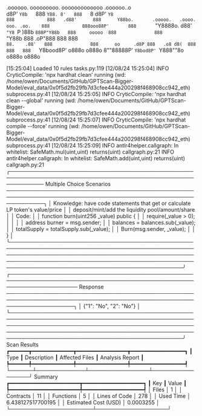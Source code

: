 

  .oooooo.    ooooooooo.   ooooooooooooo  .oooooo..o                                 
 d8P'  `Y8b   `888   `Y88. 8'   888   `8 d8P'    `Y8                                 
888            888   .d88'      888      Y88bo.       .ooooo.   .oooo.   ooo. .oo.   
888            888ooo88P'       888       `"Y8888o.  d88' `"Y8 `P  )88b  `888P"Y88b  
888     ooooo  888              888           `"Y88b 888        .oP"888   888   888  
`88.    .88'   888              888      oo     .d8P 888   .o8 d8(  888   888   888  
 `Y8bood8P'   o888o            o888o     8""88888P'  `Y8bod8P' `Y888""8o o888o o888o                                                        


                                                                   

[15:25:04] Loaded 10 rules                                                                                                                                                                                                                  tasks.py:119
[12/08/24 15:25:04] INFO     CryticCompile: 'npx hardhat clean' running (wd: /home/owen/Documents/GitHub/GPTScan-Bigger-Model/eval_data/0x0f5d2fb29fb7d3cfee444a200298f468908cc942_eth)                                                 subprocess.py:41
[12/08/24 15:25:05] INFO     CryticCompile: 'npx hardhat clean --global' running (wd: /home/owen/Documents/GitHub/GPTScan-Bigger-Model/eval_data/0x0f5d2fb29fb7d3cfee444a200298f468908cc942_eth)                                        subprocess.py:41
[12/08/24 15:25:07] INFO     CryticCompile: 'npx hardhat compile --force' running (wd: /home/owen/Documents/GitHub/GPTScan-Bigger-Model/eval_data/0x0f5d2fb29fb7d3cfee444a200298f468908cc942_eth)                                       subprocess.py:41
[12/08/24 15:25:09] INFO     antlr4helper.callgraph: In whitelist: SafeMath.mul(uint,uint) returns(uint)                                                                                                                                 callgraph.py:21
                    INFO     antlr4helper.callgraph: In whitelist: SafeMath.add(uint,uint) returns(uint)                                                                                                                                 callgraph.py:21
╭───────────────────────────────────────────────────────────────────────────────────────────────────────────── Multiple Choice Scenarios ──────────────────────────────────────────────────────────────────────────────────────────────────────────────╮
│ Knowledge: have code statements that get or calculate LP token's value/price                                                                                                                                                                         │
│ deposit/mint/add the liquidity pool/amount/share                                                                                                                                                                                                     │
│ Code:                                                                                                                                                                                                                                                │
│     function burn(uint256 _value) public {                                                                                                                                                                                                           │
│         require(_value > 0);                                                                                                                                                                                                                         │
│                                                                                                                                                                                                                                                      │
│         address burner = msg.sender;                                                                                                                                                                                                                 │
│         balances = balances.sub(_value);                                                                                                                                                                                                             │
│         totalSupply = totalSupply.sub(_value);                                                                                                                                                                                                       │
│         Burn(msg.sender, _value);                                                                                                                                                                                                                    │
│     }                                                                                                                                                                                                                                                │
╰──────────────────────────────────────────────────────────────────────────────────────────────────────────────────────────────────────────────────────────────────────────────────────────────────────────────────────────────────────────────────────╯
╭────────────────────────────────────────────────────────────────────────────────────────────────────────────────────── Response ──────────────────────────────────────────────────────────────────────────────────────────────────────────────────────╮
│ {"1": "No", "2": "No"}                                                                                                                                                                                                                               │
╰──────────────────────────────────────────────────────────────────────────────────────────────────────────────────────────────────────────────────────────────────────────────────────────────────────────────────────────────────────────────────────╯
                      Scan Results                       
┏━━━━━━┳━━━━━━━━━━━━━┳━━━━━━━━━━━━━━━━┳━━━━━━━━━━━━━━━━━┓
┃ Type ┃ Description ┃ Affected Files ┃ Analysis Report ┃
┡━━━━━━╇━━━━━━━━━━━━━╇━━━━━━━━━━━━━━━━╇━━━━━━━━━━━━━━━━━┩
└──────┴─────────────┴────────────────┴─────────────────┘
                  Summary                   
┏━━━━━━━━━━━━━━━━━━━━━━┳━━━━━━━━━━━━━━━━━━━┓
┃ Key                  ┃ Value             ┃
┡━━━━━━━━━━━━━━━━━━━━━━╇━━━━━━━━━━━━━━━━━━━┩
│ Files                │ 1                 │
│ Contracts            │ 11                │
│ Functions            │ 5                 │
│ Lines of Code        │ 278               │
│ Used Time            │ 6.438127517700195 │
│ Estimated Cost (USD) │ 0.0003255         │
└──────────────────────┴───────────────────┘
